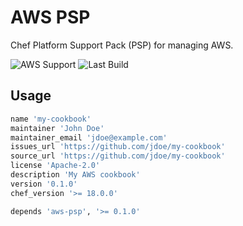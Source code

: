 # AWS PSP

Chef Platform Support Pack (PSP) for managing AWS.

![AWS Support](https://img.shields.io/badge/AWS%20Resources-575-orange)
![Last Build](https://img.shields.io/badge/Last%20build-20221101-grey)

## Usage

```ruby
name 'my-cookbook'
maintainer 'John Doe'
maintainer_email 'jdoe@example.com'
issues_url 'https://github.com/jdoe/my-cookbook'
source_url 'https://github.com/jdoe/my-cookbook'
license 'Apache-2.0'
description 'My AWS cookbook'
version '0.1.0'
chef_version '>= 18.0.0'

depends 'aws-psp', '>= 0.1.0'
```
